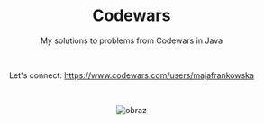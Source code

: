 
<div align = "center">

# Codewars
My solutions to problems from Codewars in Java 

<br>

Let's connect: https://www.codewars.com/users/majafrankowska

<br>

![obraz](https://github.com/majafrankowska/Codewars/assets/86436235/218959e4-b17c-4d0f-a3d7-0767d7823599)

</div>
